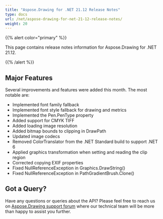 ```yaml
---
title: "Aspose.Drawing for .NET 21.12 Release Notes"
type: docs
url: /net/aspose-drawing-for-net-21-12-release-notes/
weight: 20
---
```


{{% alert color="primary" %}} 

This page contains release notes information for Aspose.Drawing for .NET 21.12.

{{% /alert %}} 
## **Major Features**
Several improvements and features were added this month. The most notable are:

- Implemented font family fallback
- Implemented font style fallback for drawing and metrics
- Implemented the Pen.PenType property
- Added support for CMYK TIFF
- Added loading image resolution
- Added bitmap bounds to clipping in DrawPath
- Updated image codecs
- Removed ColorTranslator from the .NET Standard build to support .NET 6
- Applied graphics transformation when setting and reading the clip region
- Corrected copying EXIF properties
- Fixed NullReferenceException in Graphics.DrawString()
- Fixed NullReferenceException in PathGradientBrush.Clone()
## **Got a Query?**
Have any questions or queries about the API? Please feel free to reach us on [Aspose.Drawing support forum](https://forum.aspose.com/c/drawing) where our technical team will be more than happy to assist you further.
